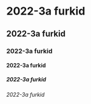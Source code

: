# 2022-3a furkid
## 2022-3a furkid
### 2022-3a furkid
#### 2022-3a furkid
##### 2022-3a furkid
###### 2022-3a furkid
